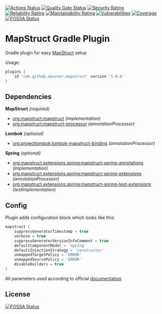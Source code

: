 [![Actions Status](https://github.com/AkaZver/mapstruct-plugin/workflows/Main/badge.svg)](https://github.com/AkaZver/mapstruct-plugin/actions)
[![Quality Gate Status](https://sonarcloud.io/api/project_badges/measure?project=AkaZver_mapstruct-plugin&metric=alert_status)](https://sonarcloud.io/dashboard?id=AkaZver_mapstruct-plugin)
[![Security Rating](https://sonarcloud.io/api/project_badges/measure?project=AkaZver_mapstruct-plugin&metric=security_rating)](https://sonarcloud.io/dashboard?id=AkaZver_mapstruct-plugin)
[![Reliability Rating](https://sonarcloud.io/api/project_badges/measure?project=AkaZver_mapstruct-plugin&metric=reliability_rating)](https://sonarcloud.io/dashboard?id=AkaZver_mapstruct-plugin)
[![Maintainability Rating](https://sonarcloud.io/api/project_badges/measure?project=AkaZver_mapstruct-plugin&metric=sqale_rating)](https://sonarcloud.io/dashboard?id=AkaZver_mapstruct-plugin)
[![Vulnerabilities](https://sonarcloud.io/api/project_badges/measure?project=AkaZver_mapstruct-plugin&metric=vulnerabilities)](https://sonarcloud.io/dashboard?id=AkaZver_mapstruct-plugin)
[![Coverage](https://sonarcloud.io/api/project_badges/measure?project=AkaZver_mapstruct-plugin&metric=coverage)](https://sonarcloud.io/dashboard?id=AkaZver_mapstruct-plugin)
[![FOSSA Status](https://app.fossa.com/api/projects/git%2Bgithub.com%2FAkaZver%2Fmapstruct-plugin.svg?type=shield)](https://app.fossa.com/projects/git%2Bgithub.com%2FAkaZver%2Fmapstruct-plugin?ref=badge_shield)

# MapStruct Gradle Plugin

Gradle plugin for easy [MapStruct](https://mapstruct.org/) setup

Usage:
```groovy
plugins {
    id 'com.github.akazver.mapstruct' version '1.0.6'
}
```

## Dependencies
**MapStruct** _(required)_
- [org.mapstruct:mapstruct](https://mvnrepository.com/artifact/org.mapstruct/mapstruct) _(implementation)_
- [org.mapstruct:mapstruct-processor](https://mvnrepository.com/artifact/org.mapstruct/mapstruct-processor) _(annotationProcessor)_

**Lombok** _(optional)_
- [org.projectlombok:lombok-mapstruct-binding](https://mvnrepository.com/artifact/org.projectlombok/lombok-mapstruct-binding) _(annotationProcessor)_

**Spring** _(optional)_
- [org.mapstruct.extensions.spring:mapstruct-spring-annotations](https://mvnrepository.com/artifact/org.mapstruct.extensions.spring/mapstruct-spring-annotations) _(implementation)_
- [org.mapstruct.extensions.spring:mapstruct-spring-extensions](https://mvnrepository.com/artifact/org.mapstruct.extensions.spring/mapstruct-spring-extensions) _(annotationProcessor)_
- [org.mapstruct.extensions.spring:mapstruct-spring-test-extensions](https://mvnrepository.com/artifact/org.mapstruct.extensions.spring/mapstruct-spring-test-extensions) _(testImplementation)_

## Config
Plugin adds configuration block which looks like this:
```groovy
mapstruct {
    suppressGeneratorTimestamp = true
    verbose = true
    suppressGeneratorVersionInfoComment = true
    defaultComponentModel = 'spring'
    defaultInjectionStrategy = 'constructor'
    unmappedTargetPolicy = 'ERROR'
    unmappedSourcePolicy = 'ERROR'
    disableBuilders = true
}
```

All parameters used according to official 
[documentation](https://mapstruct.org/documentation/stable/reference/html/#configuration-options)

## License
[![FOSSA Status](https://app.fossa.com/api/projects/git%2Bgithub.com%2FAkaZver%2Fmapstruct-plugin.svg?type=large)](https://app.fossa.com/projects/git%2Bgithub.com%2FAkaZver%2Fmapstruct-plugin?ref=badge_large)

